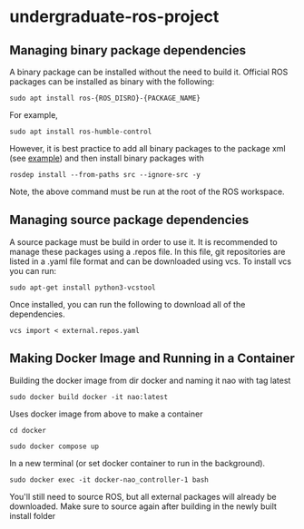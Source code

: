 # undergraduate-ros-project 

  
## Managing binary package dependencies 
A binary package can be installed without the need to build it. Official ROS packages can be installed as binary with the following: 
``` 
sudo apt install ros-{ROS_DISRO}-{PACKAGE_NAME} 
``` 
For example,   
``` 
sudo apt install ros-humble-control 
``` 
However, it is best practice to add all binary packages to the package xml (see [example](https://docs.ros.org/en/foxy/Tutorials/Beginner-Client-Libraries/Creating-Your-First-ROS2-Package.html#customize-package-xml)) and then install binary packages with  
``` 
rosdep install --from-paths src --ignore-src -y 
``` 
Note, the above command must be run at the root of the ROS workspace. 

  
## Managing source package dependencies 
A source package must be build in order to use it. It is recommended to manage these packages using a .repos file. In this file, git repositories are listed in a .yaml file format and can be downloaded using vcs. To install vcs you can run: 
``` 
sudo apt-get install python3-vcstool 
``` 
Once installed, you can run the following to download all of the dependencies. 
``` 
vcs import < external.repos.yaml 
``` 
## Making Docker Image and Running in a Container
Building the docker image from dir docker and naming it nao with tag latest
```
sudo docker build docker -it nao:latest
```

Uses docker image from above to make a container
```
cd docker
```
```
sudo docker compose up
```

 In a new terminal (or set docker container to run in the background).
```
sudo docker exec -it docker-nao_controller-1 bash
```
You'll still need to source ROS, but all external packages will already be downloaded.
Make sure to source again after building in the newly built install folder

